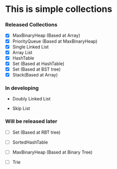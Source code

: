 # This is simple collections 

### Released Collections

- [x] MaxBinaryHeap (Based at Array)
- [x] PriorityQueue (Based at MaxBinaryHeap)
- [x] Single Linked List
- [x] Array List
- [x] HashTable
- [x] Set (Based at HashTable)
- [x] Set (Based at BST tree)
- [x] Stack(Based at Array)

### In developing

- Doubly Linked List

- Skip List

### Will be released later
- [ ] Set (Based at RBT tree)
- [ ] SortedHashTable
- [ ] MaxBinaryHeap (Based at Binary Tree)
- [ ] Trie




